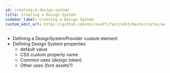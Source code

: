 ```yaml
---
id: creating-a-design-system
title: Creating a Design System
sidebar_label: Creating a Design System
custom_edit_url: https://github.com/microsoft/fast/edit/master/sites/website/src/docs/design-systems/creating-a-design-system.md
---
```

- Defining a DesignSystemProvider custom element
- Defining Design System properties
    - default value
    - CSS custom property name
    - Common uses (design token)
    - Other uses (font assets?)